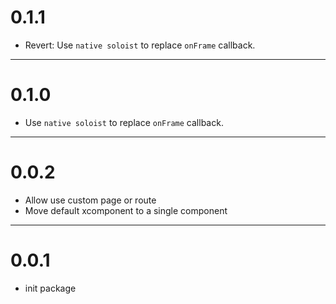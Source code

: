 # 0.1.1
- Revert: Use `native soloist` to replace `onFrame` callback.

---
# 0.1.0
- Use `native soloist` to replace `onFrame` callback.

---
# 0.0.2
- Allow use custom page or route
- Move default xcomponent to a single component

--- 
# 0.0.1
- init package